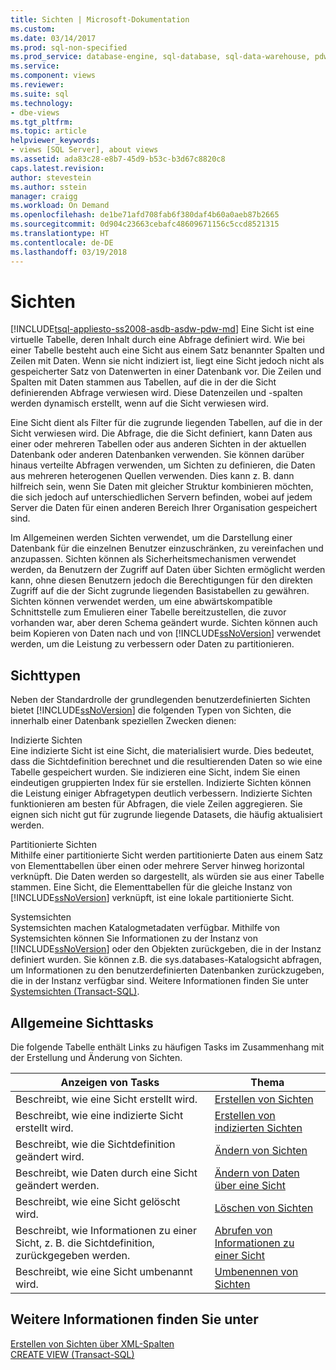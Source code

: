 ```yaml
---
title: Sichten | Microsoft-Dokumentation
ms.custom: 
ms.date: 03/14/2017
ms.prod: sql-non-specified
ms.prod_service: database-engine, sql-database, sql-data-warehouse, pdw
ms.service: 
ms.component: views
ms.reviewer: 
ms.suite: sql
ms.technology:
- dbe-views
ms.tgt_pltfrm: 
ms.topic: article
helpviewer_keywords:
- views [SQL Server], about views
ms.assetid: ada83c28-e8b7-45d9-b53c-b3d67c8820c8
caps.latest.revision: 
author: stevestein
ms.author: sstein
manager: craigg
ms.workload: On Demand
ms.openlocfilehash: de1be71afd708fab6f380daf4b60a0aeb87b2665
ms.sourcegitcommit: 0d904c23663cebafc48609671156c5ccd8521315
ms.translationtype: HT
ms.contentlocale: de-DE
ms.lasthandoff: 03/19/2018
---
```

# <a name="views"></a>Sichten
[!INCLUDE[tsql-appliesto-ss2008-asdb-asdw-pdw-md](../../includes/tsql-appliesto-ss2008-asdb-asdw-pdw-md.md)]
  Eine Sicht ist eine virtuelle Tabelle, deren Inhalt durch eine Abfrage definiert wird. Wie bei einer Tabelle besteht auch eine Sicht aus einem Satz benannter Spalten und Zeilen mit Daten. Wenn sie nicht indiziert ist, liegt eine Sicht jedoch nicht als gespeicherter Satz von Datenwerten in einer Datenbank vor. Die Zeilen und Spalten mit Daten stammen aus Tabellen, auf die in der die Sicht definierenden Abfrage verwiesen wird. Diese Datenzeilen und -spalten werden dynamisch erstellt, wenn auf die Sicht verwiesen wird.  
  
 Eine Sicht dient als Filter für die zugrunde liegenden Tabellen, auf die in der Sicht verwiesen wird. Die Abfrage, die die Sicht definiert, kann Daten aus einer oder mehreren Tabellen oder aus anderen Sichten in der aktuellen Datenbank oder anderen Datenbanken verwenden. Sie können darüber hinaus verteilte Abfragen verwenden, um Sichten zu definieren, die Daten aus mehreren heterogenen Quellen verwenden. Dies kann z. B. dann hilfreich sein, wenn Sie Daten mit gleicher Struktur kombinieren möchten, die sich jedoch auf unterschiedlichen Servern befinden, wobei auf jedem Server die Daten für einen anderen Bereich Ihrer Organisation gespeichert sind.  
  
 Im Allgemeinen werden Sichten verwendet, um die Darstellung einer Datenbank für die einzelnen Benutzer einzuschränken, zu vereinfachen und anzupassen. Sichten können als Sicherheitsmechanismen verwendet werden, da Benutzern der Zugriff auf Daten über Sichten ermöglicht werden kann, ohne diesen Benutzern jedoch die Berechtigungen für den direkten Zugriff auf die der Sicht zugrunde liegenden Basistabellen zu gewähren. Sichten können verwendet werden, um eine abwärtskompatible Schnittstelle zum Emulieren einer Tabelle bereitzustellen, die zuvor vorhanden war, aber deren Schema geändert wurde. Sichten können auch beim Kopieren von Daten nach und von [!INCLUDE[ssNoVersion](../../includes/ssnoversion-md.md)] verwendet werden, um die Leistung zu verbessern oder Daten zu partitionieren.  
  
## <a name="types-of-views"></a>Sichttypen  
 Neben der Standardrolle der grundlegenden benutzerdefinierten Sichten bietet [!INCLUDE[ssNoVersion](../../includes/ssnoversion-md.md)] die folgenden Typen von Sichten, die innerhalb einer Datenbank speziellen Zwecken dienen:  
  
 Indizierte Sichten  
 Eine indizierte Sicht ist eine Sicht, die materialisiert wurde. Dies bedeutet, dass die Sichtdefinition berechnet und die resultierenden Daten so wie eine Tabelle gespeichert wurden. Sie indizieren eine Sicht, indem Sie einen eindeutigen gruppierten Index für sie erstellen. Indizierte Sichten können die Leistung einiger Abfragetypen deutlich verbessern. Indizierte Sichten funktionieren am besten für Abfragen, die viele Zeilen aggregieren. Sie eignen sich nicht gut für zugrunde liegende Datasets, die häufig aktualisiert werden.  
  
 Partitionierte Sichten  
 Mithilfe einer partitionierte Sicht werden partitionierte Daten aus einem Satz von Elementtabellen über einen oder mehrere Server hinweg horizontal verknüpft. Die Daten werden so dargestellt, als würden sie aus einer Tabelle stammen. Eine Sicht, die Elementtabellen für die gleiche Instanz von [!INCLUDE[ssNoVersion](../../includes/ssnoversion-md.md)] verknüpft, ist eine lokale partitionierte Sicht.  
  
 Systemsichten  
 Systemsichten machen Katalogmetadaten verfügbar. Mithilfe von Systemsichten können Sie Informationen zu der Instanz von [!INCLUDE[ssNoVersion](../../includes/ssnoversion-md.md)] oder den Objekten zurückgeben, die in der Instanz definiert wurden. Sie können z.B. die sys.databases-Katalogsicht abfragen, um Informationen zu den benutzerdefinierten Datenbanken zurückzugeben, die in der Instanz verfügbar sind. Weitere Informationen finden Sie unter [Systemsichten &#40;Transact-SQL&#41;](http://msdn.microsoft.com/library/35a6161d-7f43-4e00-bcd3-3091f2015e90).  
  
## <a name="common-view-tasks"></a>Allgemeine Sichttasks  
 Die folgende Tabelle enthält Links zu häufigen Tasks im Zusammenhang mit der Erstellung und Änderung von Sichten.  
  
|Anzeigen von Tasks|Thema|  
|----------------|-----------|  
|Beschreibt, wie eine Sicht erstellt wird.|[Erstellen von Sichten](../../relational-databases/views/create-views.md)|  
|Beschreibt, wie eine indizierte Sicht erstellt wird.|[Erstellen von indizierten Sichten](../../relational-databases/views/create-indexed-views.md)|  
|Beschreibt, wie die Sichtdefinition geändert wird.|[Ändern von Sichten](../../relational-databases/views/modify-views.md)|  
|Beschreibt, wie Daten durch eine Sicht geändert werden.|[Ändern von Daten über eine Sicht](../../relational-databases/views/modify-data-through-a-view.md)|  
|Beschreibt, wie eine Sicht gelöscht wird.|[Löschen von Sichten](../../relational-databases/views/delete-views.md)|  
|Beschreibt, wie Informationen zu einer Sicht, z. B. die Sichtdefinition, zurückgegeben werden.|[Abrufen von Informationen zu einer Sicht](../../relational-databases/views/get-information-about-a-view.md)|  
|Beschreibt, wie eine Sicht umbenannt wird.|[Umbenennen von Sichten](../../relational-databases/views/rename-views.md)|  
  
## <a name="see-also"></a>Weitere Informationen finden Sie unter  
 [Erstellen von Sichten über XML-Spalten](../../relational-databases/xml/create-views-over-xml-columns.md)   
 [CREATE VIEW &#40;Transact-SQL&#41;](../../t-sql/statements/create-view-transact-sql.md)  
  
  
